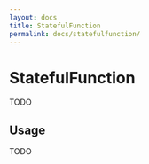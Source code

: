 ```yaml
---
layout: docs
title: StatefulFunction
permalink: docs/statefulfunction/
---
```


# StatefulFunction

TODO

## Usage

TODO
